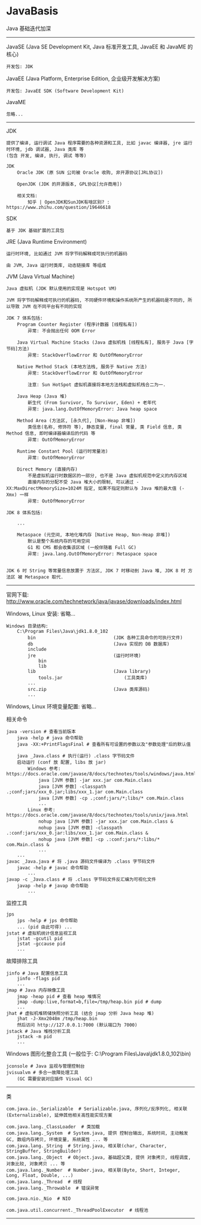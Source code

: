 # JavaBasis

Java 基础迭代加深    

***  

JavaSE (Java SE Development Kit, Java 标准开发工具, JavaEE 和 JavaME 的核心)

    开发包: JDK
    
JavaEE (Java Platform, Enterprise Edition, 企业级开发解决方案)

    开发包: JavaEE SDK (Software Development Kit)

JavaME 

    忽略...

***

JDK

    提供了编译, 运行调试 Java 程序需要的各种资源和工具, 比如 javac 编译器, jre 运行时环境, jdb 调试器, Java 类库 等
    (包含 开发, 编译, 执行, 调试 等等)

    JDK 
        Oracle JDK (原 SUN 公司被 Oracle 收购, 非开源协议[JRL协议])

        OpenJDK (JDK 的开源版本, GPL协议[允许商用])

        相关文档:
            知乎 | OpenJDK和SunJDK有啥区别? : https://www.zhihu.com/question/19646618
        
SDK 
    
    基于 JDK 基础扩展的工具包
    
JRE (Java Runtime Environment)  
    
    运行时环境, 比如通过 JVM 将字节码解释成可执行的机器码
    
    由 JVM, Java 运行时类库, 动态链接库 等组成
    
JVM (Java Virtual Machine)
    
    Java 虚拟机 (JDK 默认使用的实现是 Hotspot VM)
    
    JVM 将字节码解释成可执行的机器码, 不同硬件环境和操作系统所产生的机器码是不同的, 所以导致 JVM 在不同平台有不同的实现
    
    JDK 7 体系包括:
        Program Counter Register (程序计数器 [线程私有]) 
            异常: 不会抛出任何 OOM Error
        
        Java Virtual Machine Stacks (Java 虚拟机栈 [线程私有], 服务于 Java [字节码]方法)
            异常: StackOverflowError 和 OutOfMemoryError
            
        Native Method Stack (本地方法栈, 服务于 Native 方法) 
            异常: StackOverflowError 和 OutOfMemoryError
        
            注意: Sun HotSpot 虚拟机直接将本地方法栈和虚拟机栈合二为一.
            
        Java Heap (Java 堆)
            新生代 (From Survivor, To Survivor, Eden) + 老年代
            异常: java.lang.OutOfMemoryError: Java heap space
            
        Method Area (方法区, [永久代], [Non-Heap 非堆]) 
            类信息(名称, 修饰符 等), 静态变量, final 常量, 类 Field 信息, 类 Method 信息, 即时编译器编译后的代码 等
            异常: OutOfMemoryError
        
        Runtime Constant Pool (运行时常量池)
            异常: OutOfMemoryError
            
        Direct Memory (直接内存)    
            不是虚拟机运行时数据区的一部分, 也不是 Java 虚拟机规范中定义的内存区域
            直接内存的分配不受 Java 堆大小的限制, 可以通过 -XX:MaxDirectMemorySize=1024M 指定, 如果不指定则默认与 Java 堆的最大值 (-Xmx) 一样
            异常: OutOfMemoryError
    
    JDK 8 体系包括:
    
        ...
    
        Metaspace (元空间, 本地化堆内存 [Native Heap, Non-Heap 非堆])
            默认是整个系统内存的可用空间
            G1 和 CMS 都会收集该区域 (一般伴随着 Full GC)
            异常: java.lang.OutOfMemoryError: Metaspace space
            
    
    JDK 6 时 String 等常量信息放置于 方法区, JDK 7 时移动到 Java 堆, JDK 8 时 方法区 被 Metaspace 取代.       

***

官网下载: http://www.oracle.com/technetwork/java/javase/downloads/index.html

Windows, Linux 安装: 省略...

    Windows 目录结构:
        C:\Program Files\Java\jdk1.8.0_102
            bin                             (JDK 各种工具命令的可执行文件)
            db                              (Java 实现的 DB 数据库)
            include
            jre                             (运行时环境)
                bin
                lib
            lib                             (Java library)
                tools.jar                       (工具类库)
            ...
            src.zip                         (Java 类库源码)
            ...

Windows, Linux 环境变量配置: 省略...

相关命令

    java -version # 查看当前版本
        java -help # java 命令帮助
        java -XX:+PrintFlagsFinal # 查看所有可设置的参数以及"参数处理"后的默认值
        
        java _Java.class # 执行(运行) .class 字节码文件
        启动运行 (conf 放 配置, libs 放 jar)
            Windows 参考: https://docs.oracle.com/javase/8/docs/technotes/tools/windows/java.html
                java [JVM 参数] -jar xxx.jar com.Main.class
                java [JVM 参数] -classpath .;conf;jars/xxx_0.jar;libs/xxx_1.jar com.Main.class
                java [JVM 参数] -cp .;conf;jars/*;libs/* com.Main.class
                ...
            Linux 参考: https://docs.oracle.com/javase/8/docs/technotes/tools/unix/java.html
                nohup java [JVM 参数] -jar xxx.jar com.Main.class &  
                nohup java [JVM 参数] -classpath .:conf:jars/xxx_0.jar:libs/xxx_1.jar com.Main.class &  
                nohup java [JVM 参数] -cp .:conf:jars/*:libs/* com.Main.class &  
                ...
        ...
    javac _Java.java # 将 .java 源码文件编译为 .class 字节码文件
        javac -help # javac 命令帮助
            ...
    javap -c _Java.class # 将 .class 字节码文件反汇编为可视化文件
        javap -help # javap 命令帮助
            ...
            
监控工具

    jps
        jps -help # jps 命令帮助
        ... (pid 由此可得) ...
    jstat # 虚拟机统计信息监视工具
        jstat -gcutil pid
        jstat -gccause pid
        ...
    
故障排除工具

    jinfo # Java 配置信息工具
        jinfo -flags pid
        ...
    jmap # Java 内存映像工具
        jmap -heap pid # 查看 heap 堆情况
        jmap -dump:live,format=b,file=/tmp/heap.bin pid # dump
        ...
    jhat # 虚拟机堆转储快照分析工具 (结合 jmap 分析 Java heap 堆)
        jhat -J-Xmx2048m /tmp/heap.bin
        然后访问 http://127.0.0.1:7000 (默认端口为 7000)
    jstack # Java 堆栈分析工具
        jstack -m pid
        ...
    
Windows 图形化整合工具 (一般位于: C:\Program Files\Java\jdk1.8.0_102\bin)

    jconsole # Java 监视与管理控制台
    jvisualvm # 多合一故障处理工具
        (GC 需要安装对应插件 Visual GC)
        
***        

类

    com.java.io._Serializable  # Serializable.java, 序列化/反序列化, 相关联(Externalizable), 延伸其他相关高性能实现方案

    com.java.lang._ClassLoader  # 类加载
    com.java.lang._System  # System.java, 提供 控制台输出, 系统时间, 主动触发 GC, 数组内存拷贝, 环境变量, 系统属性 ... 等
    com.java.lang._String  # String.java, 相关联(char, Character, StringBuffer, StringBuilder)
    com.java.lang._Object  # Object.java, 基础超父类, 提供 对象拷贝, 线程调度, 对象比较, 对象拷贝 ... 等
    com.java.lang._Number  # Number.java, 相关联(Byte, Short, Integer, Long, Float, Double, ...)
    com.java.lang._Thread  # 线程
    com.java.lang._Throwable  # 错误异常
        
    com.java.nio._Nio  # NIO
    
    com.java.util.concurrent._ThreadPoolExecutor  # 线程池
    
***